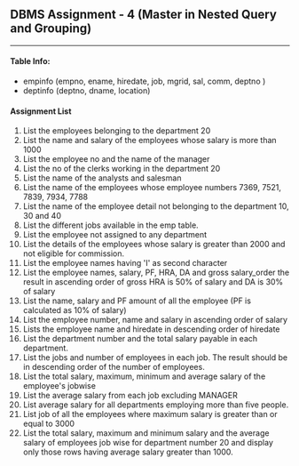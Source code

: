 ## DBMS Assignment - 4 (Master in Nested Query and Grouping)
---

####  Table Info:
- empinfo (empno, ename, hiredate, job, mgrid, sal, comm, deptno )
- deptinfo (deptno, dname, location)

#### Assignment List
1. List the employees belonging to the department 20
2. List the name and salary of the employees whose salary is more than 1000
3. List the employee no and the name of the manager
4. List the no of the clerks working in the department 20
5. List the name of the analysts and salesman
6. List the name of the employees whose employee numbers 7369, 7521, 7839, 7934, 7788
7. List the name of the employee detail not belonging to the department 10, 30 and 40
8. List the different jobs available in the emp table.
9. List the employee not assigned to any department
10. List the details of the employees whose salary is greater than 2000 and not eligible for commission.
11. List the employee names having 'I' as second character
12. List the employee names, salary, PF, HRA, DA and gross salary_order the result in ascending order of gross HRA is 50% of salary and DA is 30% of salary
13. List the name, salary and PF amount of all the employee (PF is calculated as 10% of salary)
14. List the employee number, name and salary in ascending order of salary
15. Lists the employee name and hiredate in descending order of hiredate
16. List the department number and the total salary payable in each department. 
17. List the jobs and number of employees in each job. The result should be in descending order of the number of employees. 
18. List the total salary, maximum, minimum and average salary of the employee's jobwise
19. List the average salary from each job excluding MANAGER
20. List average salary for all departments employing more than five people.
21. List job of all the employees where maximum salary is greater than or equal to 3000
22. List the total salary, maximum and minimum salary and the average salary of employees job wise for department number 20 and display only those rows having average salary greater than 1000.